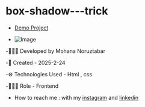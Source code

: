 # box-shadow---trick

- [Demo Project](https://mohananoruztabar.github.io/box-shadow---trick/index1-css.html)

- ![Image](https://github.com/user-attachments/assets/c2e616c8-c4da-46c4-bacb-d25e6b30c13b)

-🙋🏽‍♀️ Developed by Mohana Noruztabar

-📅 Created - 2025-2-24

-⚙ Technologies Used - Html , css 

-👩🏽‍💻 Role - Frontend

- How to reach me : with my [instagram](https://www.instagram.com/mohananoruztabar_web?igsh=MW00ZjVxanA3Z3N2Zg%3D%3D&utm_source=qr) and [linkedin](https://www.linkedin.com/in/mohana-noruztabar-2477b2349?utm_source=share&utm_campaign=share_via&utm_content=profile&utm_medium=ios_app)
